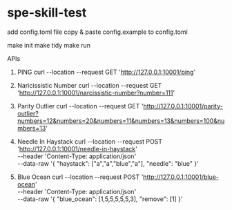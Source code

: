# spe-skill-test
add config.toml file
copy & paste config.example to config.toml

make init
make tidy
make run

APIs
1. PING
curl --location --request GET 'http://127.0.0.1:10001/ping'

2. Naricissistic Number
curl --location --request GET 'http://127.0.0.1:10001/narcissistic-number?number=111'

3. Parity Outlier
curl --location --request GET 'http://127.0.0.1:10001/parity-outlier?numbers=12&numbers=20&numbers=11&numbers=13&numbers=100&numbers=13'

4. Needle In Haystack
curl --location --request POST 'http://127.0.0.1:10001/needle-in-haystack' \
--header 'Content-Type: application/json' \
--data-raw '{
    "haystack": ["a","a","blue","a"],
    "needle": "blue"
}'

5. Blue Ocean
curl --location --request POST 'http://127.0.0.1:10001/blue-ocean' \
--header 'Content-Type: application/json' \
--data-raw '{
    "blue_ocean": [1,5,5,5,5,5,3],
    "remove": [1]
}'